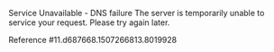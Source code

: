 Service Unavailable - DNS failure The server is temporarily unable to service your request. Please try again later.

Reference #11.d687668.1507266813.8019928